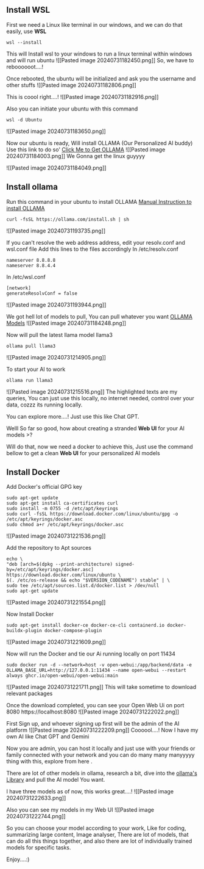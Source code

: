## Install WSL

First we need a Linux like terminal in our windows, and we can do that easily, use **WSL** 
```
wsl --install
```
This will Install wsl to your windows to run a linux terminal within windows and will run ubuntu
![[Pasted image 20240731182450.png]]
So, we have to reboooooot....!

Once rebooted, the ubuntu will be initialized and ask you the username and other stuffs
![[Pasted image 20240731182806.png]]

This is coool right....!
![[Pasted image 20240731182916.png]]

Also you can initiate your ubuntu with this command
```
wsl -d Ubuntu
```
![[Pasted image 20240731183650.png]]

Now our ubuntu is ready, Will install OLLAMA (Our Personalized AI buddy)
Use this link to do so' [Click Me to Get OLLAMA]([https://ollama.com/download](https://ollama.com/download))
![[Pasted image 20240731184003.png]]
We Gonna get the linux guyyyy

![[Pasted image 20240731184049.png]]

## Install ollama
Run this command in your ubuntu to install OLLAMA [Manual Instruction to install OLLAMA](https://github.com/ollama/ollama/blob/main/docs/linux.md)
```
curl -fsSL https://ollama.com/install.sh | sh
```
![[Pasted image 20240731193735.png]]

If you can't resolve the web address address, edit your resolv.conf and wsl.conf file
Add this lines to the files accordingly
In /etc/resolv.conf
```
nameserver 8.8.8.8
nameserver 8.8.4.4
```

In /etc/wsl.conf
```
[network]
generateResolvConf = false
```
![[Pasted image 20240731193944.png]]


We got hell lot of models to pull, You can pull whatever you want [OLLAMA Models](https://ollama.com/library)
![[Pasted image 20240731184248.png]]

Now will pull the latest llama model llama3
```
ollama pull llama3
```
![[Pasted image 20240731214905.png]]

To start your AI to work
```
ollama run llama3
```
![[Pasted image 20240731215516.png]]
The highlighted texts are my queries, You can just use this locally, no internet needed, control over your data, cozzz its running locally.

You can explore more....! Just use this like Chat GPT.


Welll So far so good, how about creating a stranded **Web UI** for your AI models >?

Will do that, now we need a docker to achieve this, Just use the command bellow to get a clean **Web UI** for your personalized AI models

## Install Docker

Add Docker's official GPG key
```
sudo apt-get update  
sudo apt-get install ca-certificates curl
sudo install -m 0755 -d /etc/apt/keyrings
sudo curl -fsSL https://download.docker.com/linux/ubuntu/gpg -o /etc/apt/keyrings/docker.asc  
sudo chmod a+r /etc/apt/keyrings/docker.asc
```
![[Pasted image 20240731221536.png]]

Add the repository to Apt sources
```
echo \  
"deb [arch=$(dpkg --print-architecture) signed-by=/etc/apt/keyrings/docker.asc] https://download.docker.com/linux/ubuntu \ 
$(. /etc/os-release && echo "$VERSION_CODENAME") stable" | \ 
sudo tee /etc/apt/sources.list.d/docker.list > /dev/null 
sudo apt-get update
```
![[Pasted image 20240731221554.png]]

Now Install Docker
```
sudo apt-get install docker-ce docker-ce-cli containerd.io docker-buildx-plugin docker-compose-plugin
```
![[Pasted image 20240731221609.png]]

Now will run the Docker and tie our Ai running locally on port 11434
```
sudo docker run -d --network=host -v open-webui:/app/backend/data -e OLLAMA_BASE_URL=http://127.0.0.1:11434 --name open-webui --restart always ghcr.io/open-webui/open-webui:main
```
![[Pasted image 20240731221711.png]]
This will take sometime to download relevant packages

Once the download completed, you can see your Open Web Ui on port 8080 https://localhost:8080
![[Pasted image 20240731222022.png]]

First Sign up, and whoever signing up first will be the admin of the AI platform
![[Pasted image 20240731222209.png]]
Coooool....! Now I have my own AI like Chat GPT and Gemini

Now you are admin, you can host it locally and just use with your friends or family connected with your network and you can do many many manyyyyy thing with this, explore from here .

There are lot of other models in ollama, research a bit, dive into the [ollama's Library](https://ollama.com/library) and pull the AI model You want.

I have three models as of now, this works great....!
![[Pasted image 20240731222633.png]]

Also you can see my models in my Web UI
![[Pasted image 20240731222744.png]]

So you can choose your model according to your work, Like for coding, summarizing large content, Image analyser, There are lot of models, that can do all this things together, and also there are lot of individually trained models for specific tasks. 



Enjoy....:)